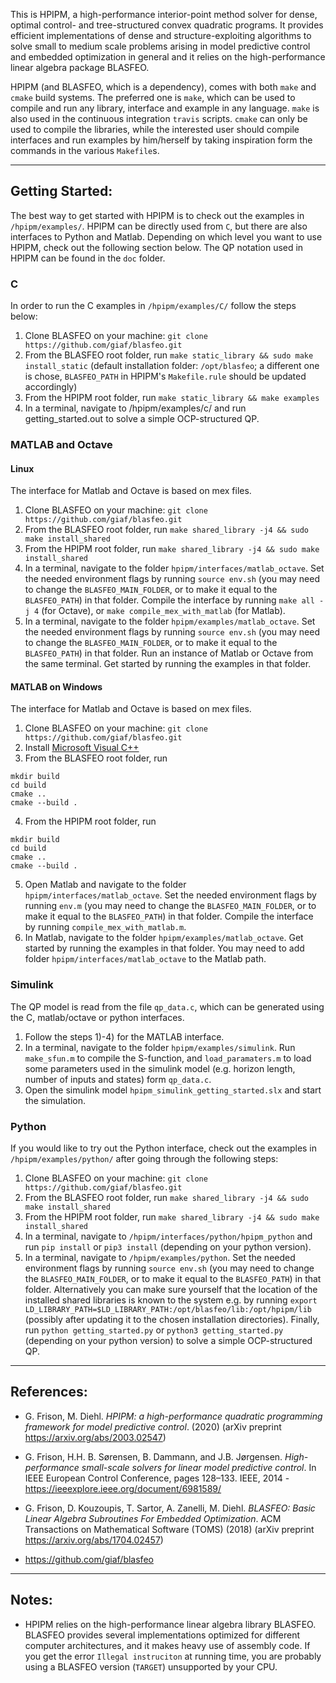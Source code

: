 This is HPIPM, a high-performance interior-point method solver for dense, optimal control- and tree-structured convex quadratic programs.
It provides efficient implementations of dense and structure-exploiting algorithms to solve small to medium scale problems arising in model predictive control and embedded optimization in general and it relies on the high-performance linear algebra package BLASFEO.

HPIPM (and BLASFEO, which is a dependency), comes with both `make` and `cmake` build systems.
The preferred one is `make`, which can be used to compile and run any library, interface and example in any language.
`make` is also used in the continuous integration `travis` scripts.
`cmake` can only be used to compile the libraries, while the interested user should compile interfaces and run examples by him/herself by taking inspiration form the commands in the various `Makefile`s.

--------------------------------------------------

## Getting Started:
The best way to get started with HPIPM is to check out the examples in `/hpipm/examples/`.
HPIPM can be directly used from `C`, but there are also interfaces to Python and Matlab.
Depending on which level you want to use HPIPM, check out the following section below.
The QP notation used in HPIPM can be found in the `doc` folder.

### C
In order to run the C examples in `/hpipm/examples/C/` follow the steps below:
1) Clone BLASFEO on your machine: `git clone https://github.com/giaf/blasfeo.git` 
2) From the BLASFEO root folder, run `make static_library && sudo make install_static` (default installation folder: `/opt/blasfeo`; a different one is chose, `BLASFEO_PATH` in HPIPM's `Makefile.rule` should be updated accordingly)
3) From the HPIPM root folder, run `make static_library && make examples`
4) In a terminal, navigate to /hpipm/examples/c/ and run getting_started.out to solve a simple OCP-structured QP.

### MATLAB and Octave
#### Linux
The interface for Matlab and Octave is based on mex files.
1) Clone BLASFEO on your machine: `git clone https://github.com/giaf/blasfeo.git`
2) From the BLASFEO root folder, run `make shared_library -j4 && sudo make install_shared`
3) From the HPIPM root folder, run `make shared_library -j4 && sudo make install_shared`
4) In a terminal, navigate to the folder `hpipm/interfaces/matlab_octave`.
Set the needed environment flags by running `source env.sh` (you may need to change the `BLASFEO_MAIN_FOLDER`, or to make it equal to the `BLASFEO_PATH`) in that folder.
Compile the interface by running `make all -j 4` (for Octave), or `make compile_mex_with_matlab` (for Matlab).
5) In a terminal, navigate to the folder `hpipm/examples/matlab_octave`.
Set the needed environment flags by running `source env.sh` (you may need to change the `BLASFEO_MAIN_FOLDER`, or to make it equal to the `BLASFEO_PATH`) in that folder.
Run an instance of Matlab or Octave from the same terminal.
Get started by running the examples in that folder.

#### MATLAB on Windows
The interface for Matlab and Octave is based on mex files.
1) Clone BLASFEO on your machine: `git clone https://github.com/giaf/blasfeo.git`
2) Install [Microsoft Visual C++](https://visualstudio.microsoft.com/downloads/)
3) From the BLASFEO root folder, run
```
mkdir build
cd build
cmake ..
cmake --build .
```
4) From the HPIPM root folder, run
```
mkdir build
cd build
cmake ..
cmake --build .
```
5) Open Matlab and navigate to the folder `hpipm/interfaces/matlab_octave`.
Set the needed environment flags by running `env.m` (you may need to change the `BLASFEO_MAIN_FOLDER`, or to make it equal to the `BLASFEO_PATH`) in that folder.
Compile the interface by running `compile_mex_with_matlab.m`.
6) In Matlab, navigate to the folder `hpipm/examples/matlab_octave`.
Get started by running the examples in that folder. You may need to add folder `hpipm/interfaces/matlab_octave` to the Matlab path.

### Simulink
The QP model is read from the file `qp_data.c`, which can be generated using the C, matlab/octave or python interfaces.
1) Follow the steps 1)-4) for the MATLAB interface.
2) In a terminal, navigate to the folder `hpipm/examples/simulink`.
Run `make_sfun.m` to compile the S-function, and `load_paramaters.m` to load some parameters used in the simulink model (e.g. horizon length, number of inputs and states) form `qp_data.c`.
3) Open the simulink model `hpipm_simulink_getting_started.slx` and start the simulation. 

### Python
If you would like to try out the Python interface, check out the examples in `/hpipm/examples/python/` after going through the following steps:
1) Clone BLASFEO on your machine: `git clone https://github.com/giaf/blasfeo.git`
2) From the BLASFEO root folder, run `make shared_library -j4 && sudo make install_shared`
3) From the HPIPM root folder, run `make shared_library -j4 && sudo make install_shared`
4) In a terminal, navigate to `/hpipm/interfaces/python/hpipm_python` and run `pip install` or  `pip3 install` (depending on your python version).
5) In a terminal, navigate to `/hpipm/examples/python`.
Set the needed environment flags by running `source env.sh` (you may need to change the `BLASFEO_MAIN_FOLDER`, or to make it equal to the `BLASFEO_PATH`) in that folder.
Alternatively you can make sure yourself that the location of the installed shared libraries is known to the system e.g. by running `export LD_LIBRARY_PATH=$LD_LIBRARY_PATH:/opt/blasfeo/lib:/opt/hpipm/lib` (possibly after updating it to the chosen installation directories).
Finally, run `python getting_started.py` or `python3 getting_started.py` (depending on your python version) to solve a simple OCP-structured QP.

--------------------------------------------------

## References:

- G. Frison, M. Diehl.
*HPIPM: a high-performance quadratic programming framework for model predictive control*.
(2020)
(arXiv preprint <https://arxiv.org/abs/2003.02547>)

- G. Frison, H.H. B. Sørensen, B. Dammann, and J.B. Jørgensen.
*High-performance small-scale solvers for linear model predictive control*.
In IEEE European Control Conference, pages 128–133. IEEE, 2014 - <https://ieeexplore.ieee.org/document/6981589/>

- G. Frison, D. Kouzoupis, T. Sartor, A. Zanelli, M. Diehl.
*BLASFEO: Basic Linear Algebra Subroutines For Embedded Optimization*.
ACM Transactions on Mathematical Software (TOMS) (2018)
(arXiv preprint <https://arxiv.org/abs/1704.02457>)

- <https://github.com/giaf/blasfeo>

--------------------------------------------------

## Notes:

- HPIPM relies on the high-performance linear algebra library BLASFEO.
BLASFEO provides several implementations optimized for different computer architectures, and it makes heavy use of assembly code.
If you get the error `Illegal instruciton` at running time, you are probably using a BLASFEO version (`TARGET`) unsupported by your CPU.
